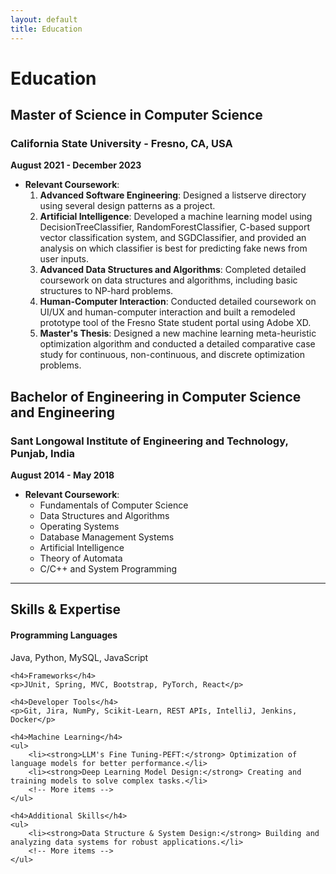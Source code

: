 ```yaml
---
layout: default
title: Education
---
```


# Education

## Master of Science in Computer Science
### California State University - Fresno, CA, USA
**August 2021 - December 2023**

- **Relevant Coursework**:
  1. **Advanced Software Engineering**: Designed a listserve directory using several design patterns as a project.
  2. **Artificial Intelligence**: Developed a machine learning model using DecisionTreeClassifier, RandomForestClassifier, C-based support vector classification system, and SGDClassifier, and provided an analysis on which classifier is best for predicting fake news from user inputs.
  3. **Advanced Data Structures and Algorithms**: Completed detailed coursework on data structures and algorithms, including basic structures to NP-hard problems.
  4. **Human-Computer Interaction**: Conducted detailed coursework on UI/UX and human-computer interaction and built a remodeled prototype tool of the Fresno State student portal using Adobe XD.
  5. **Master's Thesis**: Designed a new machine learning meta-heuristic optimization algorithm and conducted a detailed comparative case study for continuous, non-continuous, and discrete optimization problems.

## Bachelor of Engineering in Computer Science and Engineering
### Sant Longowal Institute of Engineering and Technology, Punjab, India
**August 2014 - May 2018**

- **Relevant Coursework**:
  - Fundamentals of Computer Science
  - Data Structures and Algorithms
  - Operating Systems
  - Database Management Systems
  - Artificial Intelligence
  - Theory of Automata
  - C/C++ and System Programming

---

<h2>Skills & Expertise</h2>

<div class="skills-section">
    <h4>Programming Languages</h4>
    <p>Java, Python, MySQL, JavaScript</p>

    <h4>Frameworks</h4>
    <p>JUnit, Spring, MVC, Bootstrap, PyTorch, React</p>

    <h4>Developer Tools</h4>
    <p>Git, Jira, NumPy, Scikit-Learn, REST APIs, IntelliJ, Jenkins, Docker</p>

    <h4>Machine Learning</h4>
    <ul>
        <li><strong>LLM's Fine Tuning-PEFT:</strong> Optimization of language models for better performance.</li>
        <li><strong>Deep Learning Model Design:</strong> Creating and training models to solve complex tasks.</li>
        <!-- More items -->
    </ul>

    <h4>Additional Skills</h4>
    <ul>
        <li><strong>Data Structure & System Design:</strong> Building and analyzing data systems for robust applications.</li>
        <!-- More items -->
    </ul>
</div>
